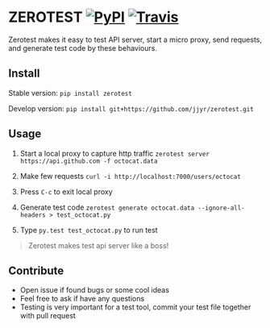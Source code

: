 # ZEROTEST [![PyPI](https://img.shields.io/pypi/v/zerotest.svg)](https://pypi.python.org/pypi/zerotest) [![Travis](https://img.shields.io/travis/jjyr/zerotest.svg)](https://travis-ci.org/jjyr/zerotest)

Zerotest makes it easy to test API server, start a micro proxy, send requests, and generate test code by these behaviours.

## Install
Stable version: `pip install zerotest`

Develop version: `pip install git+https://github.com/jjyr/zerotest.git`

## Usage
1. Start a local proxy to capture http traffic `zerotest server https://api.github.com -f octocat.data`

2. Make few requests `curl -i http://localhost:7000/users/octocat`

3. Press `C-c` to exit local proxy

4. Generate test code `zerotest generate octocat.data --ignore-all-headers > test_octocat.py`

5. Type `py.test test_octocat.py` to run test
 

> Zerotest makes test api server like a boss!

## Contribute
* Open issue if found bugs or some cool ideas
* Feel free to ask if have any questions
* Testing is very important for a test tool, commit your test file together with pull request
